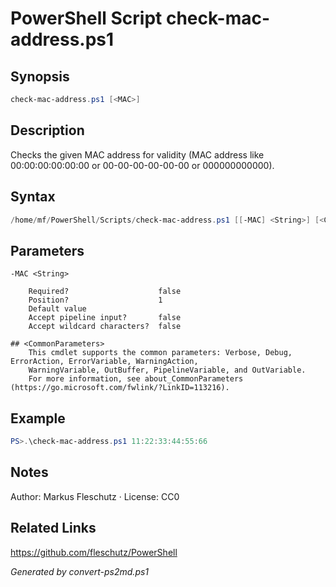 # PowerShell Script check-mac-address.ps1

## Synopsis
```powershell
check-mac-address.ps1 [<MAC>]
```

## Description
Checks the given MAC address for validity (MAC address like 00:00:00:00:00:00 or 00-00-00-00-00-00 or 000000000000).

## Syntax
```powershell
/home/mf/PowerShell/Scripts/check-mac-address.ps1 [[-MAC] <String>] [<CommonParameters>]
```

## Parameters

```
-MAC <String>
    
    Required?                    false
    Position?                    1
    Default value                
    Accept pipeline input?       false
    Accept wildcard characters?  false
```

```
## <CommonParameters>
    This cmdlet supports the common parameters: Verbose, Debug, ErrorAction, ErrorVariable, WarningAction, 
    WarningVariable, OutBuffer, PipelineVariable, and OutVariable.
    For more information, see about_CommonParameters (https://go.microsoft.com/fwlink/?LinkID=113216).
```

## Example
```powershell
PS>.\check-mac-address.ps1 11:22:33:44:55:66
```


## Notes
Author: Markus Fleschutz · License: CC0

## Related Links
https://github.com/fleschutz/PowerShell

*Generated by convert-ps2md.ps1*
